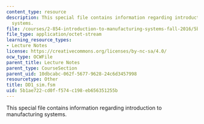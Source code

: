```yaml
---
content_type: resource
description: This special file contains information regarding introduction to manufacturing
  systems.
file: /courses/2-854-introduction-to-manufacturing-systems-fall-2016/5b1ae722cd0ff574c198eb656351255b_DD1_sim.fsm
file_type: application/octet-stream
learning_resource_types:
- Lecture Notes
license: https://creativecommons.org/licenses/by-nc-sa/4.0/
ocw_type: OCWFile
parent_title: Lecture Notes
parent_type: CourseSection
parent_uid: 10dbcabc-062f-5677-9628-24c6d3457998
resourcetype: Other
title: DD1_sim.fsm
uid: 5b1ae722-cd0f-f574-c198-eb656351255b
---
```

This special file contains information regarding introduction to manufacturing systems.